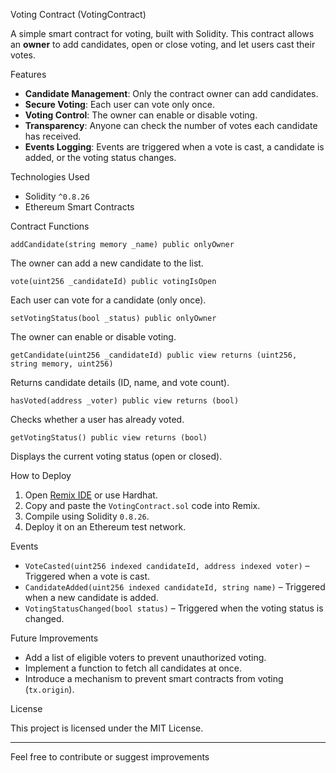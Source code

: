  Voting Contract (VotingContract)

A simple smart contract for voting, built with Solidity. This contract allows an **owner** to add candidates, open or close voting, and let users cast their votes.

 Features

- **Candidate Management**: Only the contract owner can add candidates.
- **Secure Voting**: Each user can vote only once.
- **Voting Control**: The owner can enable or disable voting.
- **Transparency**: Anyone can check the number of votes each candidate has received.
- **Events Logging**: Events are triggered when a vote is cast, a candidate is added, or the voting status changes.

 Technologies Used

- Solidity `^0.8.26`
- Ethereum Smart Contracts

 Contract Functions

 `addCandidate(string memory _name) public onlyOwner`

The owner can add a new candidate to the list.

 `vote(uint256 _candidateId) public votingIsOpen`

Each user can vote for a candidate (only once).

 `setVotingStatus(bool _status) public onlyOwner`

The owner can enable or disable voting.

 `getCandidate(uint256 _candidateId) public view returns (uint256, string memory, uint256)`

Returns candidate details (ID, name, and vote count).

 `hasVoted(address _voter) public view returns (bool)`

Checks whether a user has already voted.

 `getVotingStatus() public view returns (bool)`

Displays the current voting status (open or closed).

 How to Deploy

1. Open [Remix IDE](https://remix.ethereum.org/) or use Hardhat.
2. Copy and paste the `VotingContract.sol` code into Remix.
3. Compile using Solidity `0.8.26`.
4. Deploy it on an Ethereum test network.

 Events

- `VoteCasted(uint256 indexed candidateId, address indexed voter)` – Triggered when a vote is cast.
- `CandidateAdded(uint256 indexed candidateId, string name)` – Triggered when a new candidate is added.
- `VotingStatusChanged(bool status)` – Triggered when the voting status is changed.

 Future Improvements

- Add a list of eligible voters to prevent unauthorized voting.
- Implement a function to fetch all candidates at once.
- Introduce a mechanism to prevent smart contracts from voting (`tx.origin`).

 License

This project is licensed under the MIT License.

---

Feel free to contribute or suggest improvements

